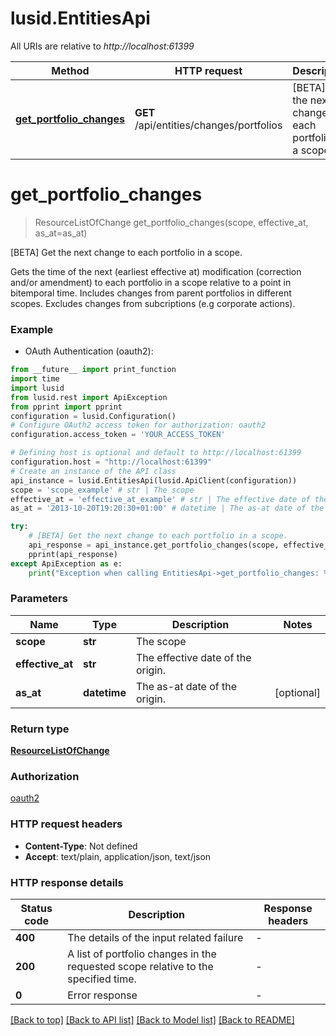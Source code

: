 # lusid.EntitiesApi

All URIs are relative to *http://localhost:61399*

Method | HTTP request | Description
------------- | ------------- | -------------
[**get_portfolio_changes**](EntitiesApi.md#get_portfolio_changes) | **GET** /api/entities/changes/portfolios | [BETA] Get the next change to each portfolio in a scope.


# **get_portfolio_changes**
> ResourceListOfChange get_portfolio_changes(scope, effective_at, as_at=as_at)

[BETA] Get the next change to each portfolio in a scope.

Gets the time of the next (earliest effective at) modification (correction and/or amendment) to each portfolio in a scope relative to a point in bitemporal time.  Includes changes from parent portfolios in different scopes.  Excludes changes from subcriptions (e.g corporate actions).

### Example

* OAuth Authentication (oauth2):
```python
from __future__ import print_function
import time
import lusid
from lusid.rest import ApiException
from pprint import pprint
configuration = lusid.Configuration()
# Configure OAuth2 access token for authorization: oauth2
configuration.access_token = 'YOUR_ACCESS_TOKEN'

# Defining host is optional and default to http://localhost:61399
configuration.host = "http://localhost:61399"
# Create an instance of the API class
api_instance = lusid.EntitiesApi(lusid.ApiClient(configuration))
scope = 'scope_example' # str | The scope
effective_at = 'effective_at_example' # str | The effective date of the origin.
as_at = '2013-10-20T19:20:30+01:00' # datetime | The as-at date of the origin. (optional)

try:
    # [BETA] Get the next change to each portfolio in a scope.
    api_response = api_instance.get_portfolio_changes(scope, effective_at, as_at=as_at)
    pprint(api_response)
except ApiException as e:
    print("Exception when calling EntitiesApi->get_portfolio_changes: %s\n" % e)
```

### Parameters

Name | Type | Description  | Notes
------------- | ------------- | ------------- | -------------
 **scope** | **str**| The scope | 
 **effective_at** | **str**| The effective date of the origin. | 
 **as_at** | **datetime**| The as-at date of the origin. | [optional] 

### Return type

[**ResourceListOfChange**](ResourceListOfChange.md)

### Authorization

[oauth2](../README.md#oauth2)

### HTTP request headers

 - **Content-Type**: Not defined
 - **Accept**: text/plain, application/json, text/json

### HTTP response details
| Status code | Description | Response headers |
|-------------|-------------|------------------|
**400** | The details of the input related failure |  -  |
**200** | A list of portfolio changes in the requested scope relative to the specified time. |  -  |
**0** | Error response |  -  |

[[Back to top]](#) [[Back to API list]](../README.md#documentation-for-api-endpoints) [[Back to Model list]](../README.md#documentation-for-models) [[Back to README]](../README.md)

